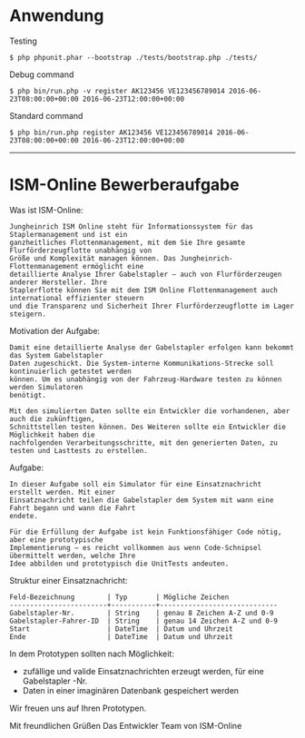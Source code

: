 
# Anwendung

Testing

    $ php phpunit.phar --bootstrap ./tests/bootstrap.php ./tests/
  
Debug command  
   
    $ php bin/run.php -v register AK123456 VE123456789014 2016-06-23T08:00:00+00:00 2016-06-23T12:00:00+00:00

Standard command
  
    $ php bin/run.php register AK123456 VE123456789014 2016-06-23T08:00:00+00:00 2016-06-23T12:00:00+00:00

---------------------------------------------------------------------------------------------------

# ISM-Online Bewerberaufgabe

Was ist ISM-Online:

    Jungheinrich ISM Online steht für Informationssystem für das Staplermanagement und ist ein
    ganzheitliches Flottenmanagement, mit dem Sie Ihre gesamte Flurförderzeugflotte unabhängig von
    Größe und Komplexität managen können. Das Jungheinrich-Flottenmanagement ermöglicht eine
    detaillierte Analyse Ihrer Gabelstapler – auch von Flurförderzeugen anderer Hersteller. Ihre
    Staplerflotte können Sie mit dem ISM Online Flottenmanagement auch international effizienter steuern
    und die Transparenz und Sicherheit Ihrer Flurförderzeugflotte im Lager steigern.

Motivation der Aufgabe:

    Damit eine detaillierte Analyse der Gabelstapler erfolgen kann bekommt das System Gabelstapler
    Daten zugeschickt. Die System-interne Kommunikations-Strecke soll kontinuierlich getestet werden
    können. Um es unabhängig von der Fahrzeug-Hardware testen zu können werden Simulatoren
    benötigt.

    Mit den simulierten Daten sollte ein Entwickler die vorhandenen, aber auch die zukünftigen,
    Schnittstellen testen können. Des Weiteren sollte ein Entwickler die Möglichkeit haben die
    nachfolgenden Verarbeitungsschritte, mit den generierten Daten, zu testen und Lasttests zu erstellen.

Aufgabe:

    In dieser Aufgabe soll ein Simulator für eine Einsatznachricht erstellt werden. Mit einer
    Einsatznachricht teilen die Gabelstapler dem System mit wann eine Fahrt begann und wann die Fahrt
    endete.

    Für die Erfüllung der Aufgabe ist kein Funktionsfähiger Code nötig, aber eine prototypische
    Implementierung – es reicht vollkommen aus wenn Code-Schnipsel übermittelt werden, welche Ihre
    Idee abbilden und prototypisch die UnitTests andeuten.

Struktur einer Einsatznachricht:

    Feld-Bezeichnung		| Typ 		| Mögliche Zeichen
    ------------------------+-----------+-----------------------------
    Gabelstapler-Nr. 		| String	| genau 8 Zeichen A-Z und 0-9
    Gabelstapler-Fahrer-ID 	| String	| genau 14 Zeichen A-Z und 0-9
    Start 					| DateTime 	| Datum und Uhrzeit
    Ende 					| DateTime 	| Datum und Uhrzeit

In dem Prototypen sollten nach Möglichkeit:
- zufällige und valide Einsatznachrichten erzeugt werden, für eine Gabelstapler -Nr.
- Daten in einer imaginären Datenbank gespeichert werden

Wir freuen uns auf Ihren Prototypen.

Mit freundlichen Grüßen
Das Entwickler Team von ISM-Online
